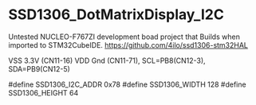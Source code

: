 # SSD1306_DotMatrixDisplay_I2C
 
Untested NUCLEO-F767ZI development boad project that Builds when imported to STM32CubeIDE.
https://github.com/4ilo/ssd1306-stm32HAL


VSS 3.3V (CN11-16) VDD Gnd (CN11-71), SCL=PB8(CN12-3), SDA=PB9(CN12-5) 

#define SSD1306_I2C_ADDR        0x78
#define SSD1306_WIDTH           128
#define SSD1306_HEIGHT          64
